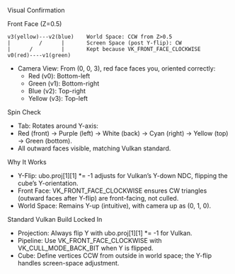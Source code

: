 Visual Confirmation

Front Face (Z=0.5)
```
v3(yellow)---v2(blue)    World Space: CCW from Z>0.5
|         /      |       Screen Space (post Y-flip): CW
|      /         |       Kept because VK_FRONT_FACE_CLOCKWISE
v0(red)----v1(green)
```
 * Camera View: From (0, 0, 3), red face faces you, oriented correctly:
   * Red (v0): Bottom-left
   * Green (v1): Bottom-right
   * Blue (v2): Top-right
   * Yellow (v3): Top-left

Spin Check
   * Tab: Rotates around Y-axis:
   * Red (front) → Purple (left) → White (back) → Cyan (right) → Yellow (top) → Green (bottom).
   * All outward faces visible, matching Vulkan standard.

Why It Works
   * Y-Flip: ubo.proj[1][1] *= -1 adjusts for Vulkan’s Y-down NDC, flipping the cube’s Y-orientation.
   * Front Face: VK_FRONT_FACE_CLOCKWISE ensures CW triangles (outward faces after Y-flip) are front-facing, not culled.
   * World Space: Remains Y-up (intuitive), with camera up as (0, 1, 0).

Standard Vulkan Build Locked In
   * Projection: Always flip Y with ubo.proj[1][1] *= -1 for Vulkan.
   * Pipeline: Use VK_FRONT_FACE_CLOCKWISE with VK_CULL_MODE_BACK_BIT when Y is flipped.
   * Cube: Define vertices CCW from outside in world space; the Y-flip handles screen-space adjustment.


